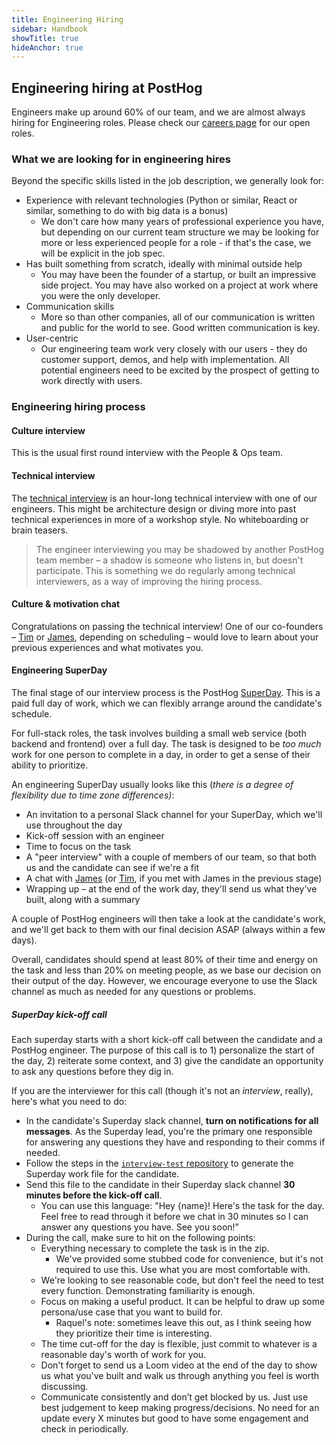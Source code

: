 ```yaml
---
title: Engineering Hiring
sidebar: Handbook
showTitle: true
hideAnchor: true
---
```


## Engineering hiring at PostHog

Engineers make up around 60% of our team, and we are almost always hiring for Engineering roles. Please check our [careers page](/careers) for our open roles. 

### What we are looking for in engineering hires

Beyond the specific skills listed in the job description, we generally look for: 

*   Experience with relevant technologies (Python or similar, React or similar, something to do with big data is a bonus)
    *   We don't care how many years of professional experience you have, but depending on our current team structure we may be looking for more or less experienced people for a role - if that's the case, we will be explicit in the job spec.
*   Has built something from scratch, ideally with minimal outside help
    *   You may have been the founder of a startup, or built an impressive side project. You may have also worked on a project at work where you were the only developer.
*   Communication skills
    *   More so than other companies, all of our communication is written and public for the world to see. Good written communication is key.
*   User-centric
    *   Our engineering team work very closely with our users - they do customer support, demos, and help with implementation. All potential engineers need to be excited by the prospect of getting to work directly with users.

### Engineering hiring process 

#### Culture interview 

This is the usual first round interview with the People & Ops team. 

#### Technical interview

The [technical interview](/handbook/people/hiring-process#2-technical-interview-with-the-hiring-manager) is an hour-long technical interview with one of our engineers. This might be architecture design or diving more into past technical experiences in more of a workshop style. No whiteboarding or brain teasers. 

> The engineer interviewing you may be shadowed by another PostHog team member – a shadow is someone who listens in, but doesn't participate. This is something we do regularly among technical interviewers, as a way of improving the hiring process.

#### Culture & motivation chat

Congratulations on passing the technical interview! One of our co-founders – [Tim](/tim) or [James](/james), depending on scheduling – would love to learn about your previous experiences and what motivates you.

#### Engineering SuperDay

The final stage of our interview process is the PostHog [SuperDay](/handbook/people/hiring-process#posthog-superday). This is a paid full day of work, which we can flexibly arrange around the candidate's schedule. 

For full-stack roles, the task involves building a small web service (both backend and frontend) over a full day. The task is designed to be _too much_ work for one person to complete in a day, in order to get a sense of their ability to prioritize. 

An engineering SuperDay usually looks like this (_there is a degree of flexibility due to time zone differences)_:

*   An invitation to a personal Slack channel for your SuperDay, which we'll use throughout the day
*   Kick-off session with an engineer
*   Time to focus on the task
*   A "peer interview" with a couple of members of our team, so that both us and the candidate can see if we're a fit
*   A chat with [James](/james) (or [Tim](/tim), if you met with James in the previous stage)
*   Wrapping up – at the end of the work day, they'll send us what they've built, along with a summary

A couple of PostHog engineers will then take a look at the candidate's work, and we'll get back to them with our final decision ASAP (always within a few days).

Overall, candidates should spend at least 80% of their time and energy on the task and less than 20% on meeting people, as we base our decision on their output of the day. However, we encourage everyone to use the Slack channel as much as needed for any questions or problems.

##### SuperDay kick-off call

Each superday starts with a short kick-off call between the candidate and a PostHog engineer. The purpose of this call is to 1) personalize the start of the day, 2) reiterate some context, and 3) give the candidate an opportunity to ask any questions before they dig in.

If you are the interviewer for this call (though it's not an _interview_, really), here's what you need to do:

- In the candidate's Superday slack channel, **turn on notifications for all messages**. As the Superday lead, you're the primary one responsible for answering any questions they have and responding to their comms if needed.
- Follow the steps in the [`interview-test` repository](https://github.com/PostHog/interview-test) to generate the Superday work file for the candidate.
- Send this file to the candidate in their Superday slack channel **30 minutes before the kick-off call**.
   - You can use this language: "Hey {name}! Here's the task for the day. Feel free to read through it before we chat in 30 minutes so I can answer any questions you have. See you soon!"
- During the call, make sure to hit on the following points:
   - Everything necessary to complete the task is in the zip.
      - We've provided some stubbed code for convenience, but it's not required to use this. Use what you are most comfortable with.
   - We're looking to see reasonable code, but don't feel the need to test every function. Demonstrating familiarity is enough.
   - Focus on making a useful product. It can be helpful to draw up some persona/use case that you want to build for.
      - Raquel's note: sometimes leave this out, as I think seeing how they prioritize their time is interesting.
   - The time cut-off for the day is flexible, just commit to whatever is a reasonable day's worth of work for you.
   - Don't forget to send us a Loom video at the end of the day to show us what you've built and walk us through anything you feel is worth discussing.
   - Communicate consistently and don’t get blocked by us. Just use best judgement to keep making progress/decisions. No need for an update every X minutes but good to have some engagement and check in periodically.
